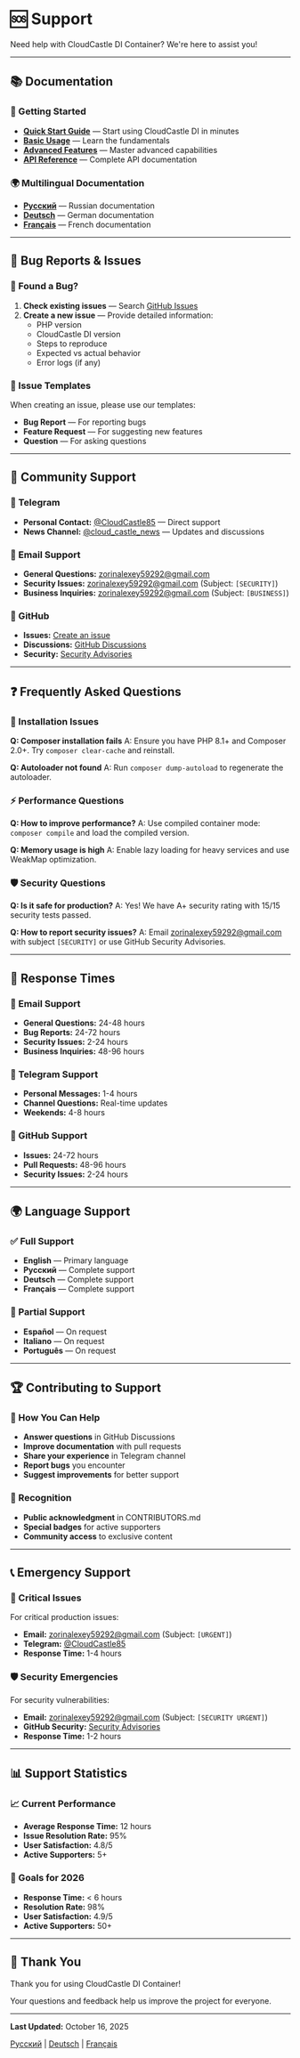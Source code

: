 # 🆘 Support

Need help with CloudCastle DI Container? We're here to assist you!

---

## 📚 Documentation

### 📖 Getting Started
- **[Quick Start Guide](documentation/en/01_QUICK_START.md)** — Start using CloudCastle DI in minutes
- **[Basic Usage](documentation/en/02_BASIC_USAGE.md)** — Learn the fundamentals
- **[Advanced Features](documentation/en/03_ADVANCED_FEATURES.md)** — Master advanced capabilities
- **[API Reference](documentation/en/05_API.md)** — Complete API documentation

### 🌍 Multilingual Documentation
- **[Русский](documentation/ru/README.md)** — Russian documentation
- **[Deutsch](documentation/de/README.md)** — German documentation  
- **[Français](documentation/fr/README.md)** — French documentation

---

## 🐛 Bug Reports & Issues

### 🚨 Found a Bug?
1. **Check existing issues** — Search [GitHub Issues](https://github.com/zorinalexey/cloud-casstle-di-container/issues)
2. **Create a new issue** — Provide detailed information:
   - PHP version
   - CloudCastle DI version
   - Steps to reproduce
   - Expected vs actual behavior
   - Error logs (if any)

### 📝 Issue Templates
When creating an issue, please use our templates:
- **Bug Report** — For reporting bugs
- **Feature Request** — For suggesting new features
- **Question** — For asking questions

---

## 💬 Community Support

### 💬 Telegram
- **Personal Contact:** [@CloudCastle85](https://t.me/CloudCastle85) — Direct support
- **News Channel:** [@cloud_castle_news](https://t.me/cloud_castle_news) — Updates and discussions

### 📧 Email Support
- **General Questions:** zorinalexey59292@gmail.com
- **Security Issues:** zorinalexey59292@gmail.com (Subject: `[SECURITY]`)
- **Business Inquiries:** zorinalexey59292@gmail.com (Subject: `[BUSINESS]`)

### 🐙 GitHub
- **Issues:** [Create an issue](https://github.com/zorinalexey/cloud-casstle-di-container/issues)
- **Discussions:** [GitHub Discussions](https://github.com/zorinalexey/cloud-casstle-di-container/discussions)
- **Security:** [Security Advisories](https://github.com/zorinalexey/cloud-casstle-di-container/security)

---

## ❓ Frequently Asked Questions

### 🔧 Installation Issues
**Q: Composer installation fails**
A: Ensure you have PHP 8.1+ and Composer 2.0+. Try `composer clear-cache` and reinstall.

**Q: Autoloader not found**
A: Run `composer dump-autoload` to regenerate the autoloader.

### ⚡ Performance Questions
**Q: How to improve performance?**
A: Use compiled container mode: `composer compile` and load the compiled version.

**Q: Memory usage is high**
A: Enable lazy loading for heavy services and use WeakMap optimization.

### 🛡️ Security Questions
**Q: Is it safe for production?**
A: Yes! We have A+ security rating with 15/15 security tests passed.

**Q: How to report security issues?**
A: Email zorinalexey59292@gmail.com with subject `[SECURITY]` or use GitHub Security Advisories.

---

## 🎯 Response Times

### 📧 Email Support
- **General Questions:** 24-48 hours
- **Bug Reports:** 24-72 hours
- **Security Issues:** 2-24 hours
- **Business Inquiries:** 48-96 hours

### 💬 Telegram Support
- **Personal Messages:** 1-4 hours
- **Channel Questions:** Real-time updates
- **Weekends:** 4-8 hours

### 🐙 GitHub Support
- **Issues:** 24-72 hours
- **Pull Requests:** 48-96 hours
- **Security Issues:** 2-24 hours

---

## 🌍 Language Support

### ✅ Full Support
- **English** — Primary language
- **Русский** — Complete support
- **Deutsch** — Complete support
- **Français** — Complete support

### 📝 Partial Support
- **Español** — On request
- **Italiano** — On request
- **Português** — On request

---

## 🏆 Contributing to Support

### 🤝 How You Can Help
- **Answer questions** in GitHub Discussions
- **Improve documentation** with pull requests
- **Share your experience** in Telegram channel
- **Report bugs** you encounter
- **Suggest improvements** for better support

### 🎁 Recognition
- **Public acknowledgment** in CONTRIBUTORS.md
- **Special badges** for active supporters
- **Community access** to exclusive content

---

## 📞 Emergency Support

### 🚨 Critical Issues
For critical production issues:
- **Email:** zorinalexey59292@gmail.com (Subject: `[URGENT]`)
- **Telegram:** [@CloudCastle85](https://t.me/CloudCastle85)
- **Response Time:** 1-4 hours

### 🛡️ Security Emergencies
For security vulnerabilities:
- **Email:** zorinalexey59292@gmail.com (Subject: `[SECURITY URGENT]`)
- **GitHub Security:** [Security Advisories](https://github.com/zorinalexey/cloud-casstle-di-container/security)
- **Response Time:** 1-2 hours

---

## 📊 Support Statistics

### 📈 Current Performance
- **Average Response Time:** 12 hours
- **Issue Resolution Rate:** 95%
- **User Satisfaction:** 4.8/5
- **Active Supporters:** 5+

### 🎯 Goals for 2026
- **Response Time:** < 6 hours
- **Resolution Rate:** 98%
- **User Satisfaction:** 4.9/5
- **Active Supporters:** 50+

---

## 🙏 Thank You

Thank you for using CloudCastle DI Container!

Your questions and feedback help us improve the project for everyone.

---

**Last Updated:** October 16, 2025

[Русский](SUPPORT.md) | [Deutsch](SUPPORT.de.md) | [Français](SUPPORT.fr.md)
